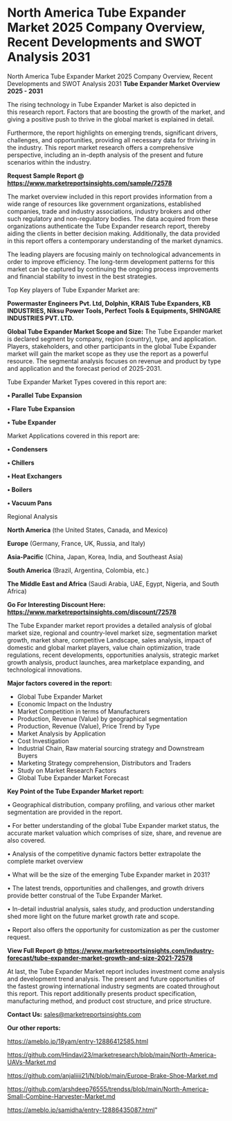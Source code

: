 # North America Tube Expander Market 2025 Company Overview, Recent Developments and SWOT Analysis 2031
North America Tube Expander Market 2025 Company Overview, Recent Developments and SWOT Analysis 2031
<Strong> Tube Expander Market Overview 2025 - 2031</strong>

The rising technology in Tube Expander Market is also depicted in this research report. Factors that are boosting the growth of the market, and giving a positive push to thrive in the global market is explained in detail.

Furthermore, the report highlights on emerging trends, significant drivers, challenges, and opportunities, providing all necessary data for thriving in the industry. This report market research offers a comprehensive perspective, including an in-depth analysis of the present and future scenarios within the industry.

<strong>Request Sample Report @ <a href=https://www.marketreportsinsights.com/sample/72578>https://www.marketreportsinsights.com/sample/72578</a></strong>

The market overview included in this report provides information from a wide range of resources like government organizations, established companies, trade and industry associations, industry brokers and other such regulatory and non-regulatory bodies. The data acquired from these organizations authenticate the Tube Expander research report, thereby aiding the clients in better decision making. Additionally, the data provided in this report offers a contemporary understanding of the market dynamics.

The leading players are focusing mainly on technological advancements in order to improve efficiency. The long-term development patterns for this market can be captured by continuing the ongoing process improvements and financial stability to invest in the best strategies.

Top Key players of Tube Expander Market are:

<strong>Powermaster Engineers Pvt. Ltd, Dolphin, KRAIS Tube Expanders, KB INDUSTRIES, Niksu Power Tools, Perfect Tools & Equipments, SHINGARE INDUSTRIES PVT. LTD.</strong>

<strong><b>Global Tube Expander Market Scope and Size:</b></strong>
The Tube Expander market is declared segment by company, region (country), type, and application. Players, stakeholders, and other participants in the global Tube Expander market will gain the market scope as they use the report as a powerful resource. The segmental analysis focuses on revenue and product by type and application and the forecast period of 2025-2031.

Tube Expander Market Types covered in this report are:

<strong>• Parallel Tube Expansion

• Flare Tube Expansion

• Tube Expander</strong>

Market Applications covered in this report are:

<strong>• Condensers

• Chillers

• Heat Exchangers

• Boilers

• Vacuum Pans</strong> 

Regional Analysis

<strong>North America</strong> (the United States, Canada, and Mexico)

<strong>Europe</strong> (Germany, France, UK, Russia, and Italy)

<strong>Asia-Pacific</strong> (China, Japan, Korea, India, and Southeast Asia)

<strong>South America</strong> (Brazil, Argentina, Colombia, etc.)

<strong>The Middle East and Africa</strong> (Saudi Arabia, UAE, Egypt, Nigeria, and South Africa)

<strong>Go For Interesting Discount Here: <a href=https://www.marketreportsinsights.com/discount/72578>https://www.marketreportsinsights.com/discount/72578</a></strong>

The Tube Expander market report provides a detailed analysis of global market size, regional and country-level market size, segmentation market growth, market share, competitive Landscape, sales analysis, impact of domestic and global market players, value chain optimization, trade regulations, recent developments, opportunities analysis, strategic market growth analysis, product launches, area marketplace expanding, and technological innovations.

<strong><b>Major factors covered in the report:</b></strong>
<ul>
  <li>Global Tube Expander Market </li>
  <li>Economic Impact on the Industry</li>
  <li>Market Competition in terms of Manufacturers</li>
  <li>Production, Revenue (Value) by geographical segmentation</li>
  <li>Production, Revenue (Value), Price Trend by Type</li>
  <li>Market Analysis by Application</li>
  <li>Cost Investigation</li>
  <li>Industrial Chain, Raw material sourcing strategy and Downstream Buyers</li>
  <li>Marketing Strategy comprehension, Distributors and Traders</li>
  <li>Study on Market Research Factors</li>
  <li>Global Tube Expander Market Forecast</li>
</ul>

<strong><b>Key Point of the Tube Expander Market report:</b></strong>

• Geographical distribution, company profiling, and various other market segmentation are provided in the report.

• For better understanding of the global Tube Expander market status, the accurate market valuation which comprises of size, share, and revenue are also covered.

• Analysis of the competitive dynamic factors better extrapolate the complete market overview

• What will be the size of the emerging Tube Expander market in 2031?

• The latest trends, opportunities and challenges, and growth drivers provide better construal of the Tube Expander Market.

• In-detail industrial analysis, sales study, and production understanding shed more light on the future market growth rate and scope.

• Report also offers the opportunity for customization as per the customer request.

<strong><b>View Full Report @ <a href=https://www.marketreportsinsights.com/industry-forecast/tube-expander-market-growth-and-size-2021-72578>https://www.marketreportsinsights.com/industry-forecast/tube-expander-market-growth-and-size-2021-72578</a></b></strong>


At last, the Tube Expander Market report includes investment come analysis and development trend analysis. The present and future opportunities of the fastest growing international industry segments are coated throughout this report. This report additionally presents product specification, manufacturing method, and product cost structure, and price structure.

<strong>Contact Us:</strong>
sales@marketreportsinsights.com

<strong>Our other reports:</strong>

<a href=https://ameblo.jp/18yam/entry-12886412585.html>https://ameblo.jp/18yam/entry-12886412585.html</a>

<a href=https://github.com/Hindavi23/marketresearch/blob/main/North-America-UAVs-Market.md>https://github.com/Hindavi23/marketresearch/blob/main/North-America-UAVs-Market.md</a>

<a href=https://github.com/anjaliiii21/N/blob/main/Europe-Brake-Shoe-Market.md>https://github.com/anjaliiii21/N/blob/main/Europe-Brake-Shoe-Market.md</a>

<a href=https://github.com/arshdeep76555/trendss/blob/main/North-America-Small-Combine-Harvester-Market.md>https://github.com/arshdeep76555/trendss/blob/main/North-America-Small-Combine-Harvester-Market.md</a>

<a href=https://ameblo.jp/samidha/entry-12886435087.html>https://ameblo.jp/samidha/entry-12886435087.html</a>"
